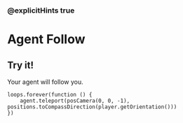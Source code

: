 ### @explicitHints true

# Agent Follow

## Try it!

Your agent will follow you.

```template
loops.forever(function () {
    agent.teleport(posCamera(0, 0, -1), positions.toCompassDirection(player.getOrientation()))
})
```